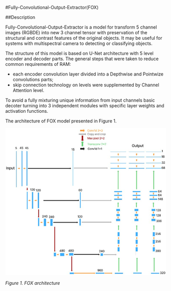 #Fully-Convolutional-Output-Extractor(FOX)

##Description

Fully-Convolutional-Output-Extractor is a model for transform 5 channel images (RGBDE) into new 3 channel tensor with preservation of the structural and contrast features of the original objects. It may be useful for systems with multispectral camera to detecting or classifying objects.

The structure of this model is based on U-Net architecture with 5 level encoder and decoder parts. The general steps that were taken to reduce common requirements of RAM:
- each encoder convolution layer divided into a Depthwise and Pointwize convolutions parts;
- skip connection technology on levels were supplemented by Channel Attention level.

To avoid a fully mixturing unique information from input channels basic decoter turning into 3 independent modules with specific layer weights and activation functions.

The architecture of FOX model presented in Figure 1.

![image alt](https://github.com/SaidSun/Fully-convolutional-Output-eXtractor/raw/main/images/Arch.jpg)

*Figure 1. FOX architecture*
